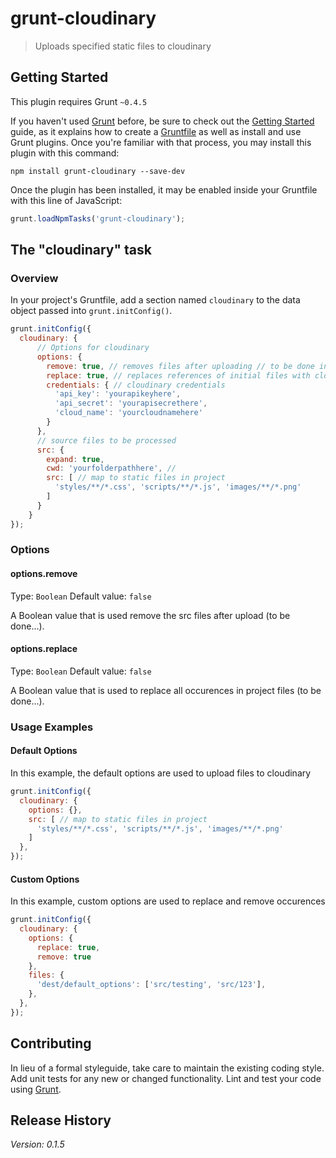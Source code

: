 # grunt-cloudinary

> Uploads specified static files to cloudinary

## Getting Started
This plugin requires Grunt `~0.4.5`

If you haven't used [Grunt](http://gruntjs.com/) before, be sure to check out the [Getting Started](http://gruntjs.com/getting-started) guide, as it explains how to create a [Gruntfile](http://gruntjs.com/sample-gruntfile) as well as install and use Grunt plugins. Once you're familiar with that process, you may install this plugin with this command:

```shell
npm install grunt-cloudinary --save-dev
```

Once the plugin has been installed, it may be enabled inside your Gruntfile with this line of JavaScript:

```js
grunt.loadNpmTasks('grunt-cloudinary');
```

## The "cloudinary" task

### Overview
In your project's Gruntfile, add a section named `cloudinary` to the data object passed into `grunt.initConfig()`.

```js
grunt.initConfig({
  cloudinary: {
      // Options for cloudinary
      options: {
        remove: true, // removes files after uploading // to be done in next releases
        replace: true, // replaces references of initial files with cloud ones // to be done in next releases
        credentials: { // cloudinary credentials
          'api_key': 'yourapikeyhere',
          'api_secret': 'yourapisecrethere',
          'cloud_name': 'yourcloudnamehere'
        }
      },
      // source files to be processed
      src: {
        expand: true,
        cwd: 'yourfolderpathhere', //
        src: [ // map to static files in project
          'styles/**/*.css', 'scripts/**/*.js', 'images/**/*.png'
        ]
      }
    }
});
```

### Options

#### options.remove
Type: `Boolean`
Default value: `false`

A Boolean value that is used remove the src files after upload (to be done...).

#### options.replace
Type: `Boolean`
Default value: `false`

A Boolean value that is used to replace all occurences in project files (to be done...).

### Usage Examples

#### Default Options
In this example, the default options are used to upload files to cloudinary

```js
grunt.initConfig({
  cloudinary: {
    options: {},
    src: [ // map to static files in project
      'styles/**/*.css', 'scripts/**/*.js', 'images/**/*.png'
    ]
  },
});
```

#### Custom Options
In this example, custom options are used to replace and remove occurences

```js
grunt.initConfig({
  cloudinary: {
    options: {
      replace: true,
      remove: true
    },
    files: {
      'dest/default_options': ['src/testing', 'src/123'],
    },
  },
});
```

## Contributing
In lieu of a formal styleguide, take care to maintain the existing coding style. Add unit tests for any new or changed functionality. Lint and test your code using [Grunt](http://gruntjs.com/).

## Release History
_Version: 0.1.5_
